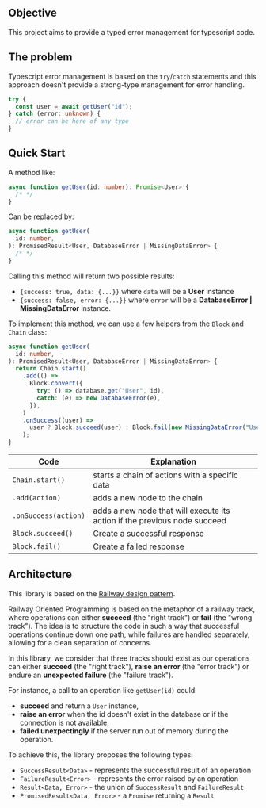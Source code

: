 ## Objective

This project aims to provide a typed error management for typescript code.

## The problem

Typescript error management is based on the `try`/`catch` statements and this approach doesn't provide a strong-type management for error handling.

```ts
try {
  const user = await getUser("id");
} catch (error: unknown) {
  // error can be here of any type
}
```

## Quick Start

A method like:

```typescript
async function getUser(id: number): Promise<User> {
  /* */
}
```

Can be replaced by:

```typescript
async function getUser(
  id: number,
): PromisedResult<User, DatabaseError | MissingDataError> {
  /* */
}
```

Calling this method will return two possible results:

- `{success: true, data: {...}}` where `data` will be a **User** instance
- `{success: false, error: {...}}` where `error` will be a **DatabaseError | MissingDataError** instance.

To implement this method, we can use a few helpers from the `Block` and `Chain` class:

```typescript
async function getUser(
  id: number,
): PromisedResult<User, DatabaseError | MissingDataError> {
  return Chain.start()
    .add(() =>
      Block.convert({
        try: () => database.get("User", id),
        catch: (e) => new DatabaseError(e),
      }),
    )
    .onSuccess((user) =>
      user ? Block.succeed(user) : Block.fail(new MissingDataError("User", id)),
    );
}
```

| Code                 | Explanation                                                               |
| -------------------- | ------------------------------------------------------------------------- |
| `Chain.start()`      | starts a chain of actions with a specific data                            |
| `.add(action)`       | adds a new node to the chain                                              |
| `.onSuccess(action)` | adds a new node that will execute its action if the previous node succeed |
| `Block.succeed()`    | Create a successful response                                              |
| `Block.fail()`       | Create a failed response                                                  |

## Architecture

This library is based on the [Railway design pattern](https://blog.logrocket.com/what-is-railway-oriented-programming/).

Railway Oriented Programming is based on the metaphor of a railway track, where operations can either **succeed** (the "right track") or **fail** (the "wrong track"). The idea is to structure the code in such a way that successful operations continue down one path, while failures are handled separately, allowing for a clean separation of concerns.

In this library, we consider that three tracks should exist as our operations can either **succeed** (the "right track"), **raise an error** (the "error track") or endure an **unexpected failure** (the "failure track").

For instance, a call to an operation like `getUser(id)` could:

- **succeed** and return a `User` instance,
- **raise an error** when the id doesn't exist in the database or if the connection is not available,
- **failed unexpectingly** if the server run out of memory during the operation.

To achieve this, the library proposes the following types:

- `SuccessResult<Data>` - represents the successful result of an operation
- `FailureResult<Error>` - represents the error raised by an operation
- `Result<Data, Error>` - the union of `SuccessResult` and `FailureResult`
- `PromisedResult<Data, Error>` - a `Promise` returning a `Result`
